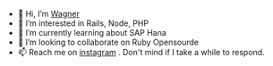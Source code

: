 - 👋 Hi, I’m [Wagner]
- 👀 I’m interested in Rails, Node, PHP
- 🌱 I’m currently learning about SAP Hana
- 💞️ I’m looking to collaborate on Ruby Opensourde 
- 📫 Reach me on [instagram] . Don't mind if I take a while to respond.


<!---
brumadodev/brumadodev is a ✨ special ✨ repository because its `README.md` (this file) appears on your GitHub profile.
You can click the Preview link to take a look at your changes.
--->
[wagner]: https://github.com/wfbraga
[instagram]: https://www.instagram.com/wfbraga/
